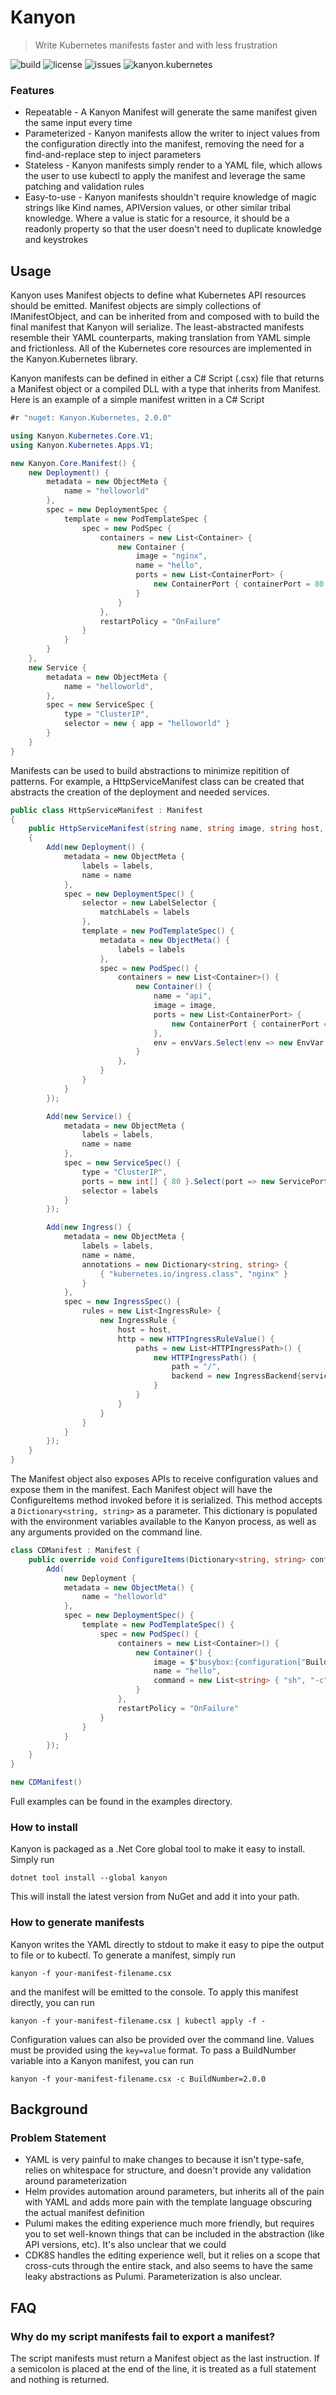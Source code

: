 # Kanyon
> Write Kubernetes manifests faster and with less frustration

![build](https://github.com/kanyon-k8s/kanyon/workflows/.NET%20Core/badge.svg)
![license](https://img.shields.io/github/license/kanyon-k8s/kanyon)
![issues](https://img.shields.io/github/issues/kanyon-k8s/kanyon)
![kanyon.kubernetes](https://badgen.net/nuget/v/kanyon.kubernetes/latest)

### Features
- Repeatable - A Kanyon Manifest will generate the same manifest given the same input every time
- Parameterized - Kanyon manifests allow the writer to inject values from the configuration directly into the manifest, removing the need for a find-and-replace step to inject parameters
- Stateless - Kanyon manifests simply render to a YAML file, which allows the user to use kubectl to apply the manifest and leverage the same patching and validation rules
- Easy-to-use - Kanyon manifests shouldn't require knowledge of magic strings like Kind names, APIVersion values, or other similar tribal knowledge. Where a value is static for a resource, it should be a readonly property so that the user doesn't need to duplicate knowledge and keystrokes

## Usage
Kanyon uses Manifest objects to define what Kubernetes API resources should be emitted. Manifest objects are simply collections of IManifestObject, and can be inherited from and composed with to build the final manifest that Kanyon will serialize. The least-abstracted manifests resemble their YAML counterparts, making translation from YAML simple and frictionless. All of the Kubernetes core resources are implemented in the Kanyon.Kubernetes library.

Kanyon manifests can be defined in either a C# Script (.csx) file that returns a Manifest object or a compiled DLL with a type that inherits from Manifest. Here is an example of a simple manifest written in a C# Script

```csharp
#r "nuget: Kanyon.Kubernetes, 2.0.0"

using Kanyon.Kubernetes.Core.V1;
using Kanyon.Kubernetes.Apps.V1;

new Kanyon.Core.Manifest() {
    new Deployment() {
        metadata = new ObjectMeta {
            name = "helloworld"
        },
        spec = new DeploymentSpec {
            template = new PodTemplateSpec {
                spec = new PodSpec {
                    containers = new List<Container> {
                        new Container {
                            image = "nginx",
                            name = "hello",
                            ports = new List<ContainerPort> {
                                new ContainerPort { containerPort = 80 }
                            }
                        }
                    },
                    restartPolicy = "OnFailure"
                }
            }
        }
    },
    new Service {
        metadata = new ObjectMeta {
            name = "helloworld",
        },
        spec = new ServiceSpec {
            type = "ClusterIP",
            selector = new { app = "helloworld" }
        }
    }
}
```

Manifests can be used to build abstractions to minimize repitition of patterns. For example, a HttpServiceManifest class can be created that abstracts the creation of the deployment and needed services.

```csharp
public class HttpServiceManifest : Manifest
{
    public HttpServiceManifest(string name, string image, string host, Dictionary<string, string> envVars, Dictionary<string, string> labels)
    {
        Add(new Deployment() {
            metadata = new ObjectMeta {
                labels = labels,
                name = name
            },
            spec = new DeploymentSpec() {
                selector = new LabelSelector {
                    matchLabels = labels
                },
                template = new PodTemplateSpec() {
                    metadata = new ObjectMeta() {
                        labels = labels
                    },
                    spec = new PodSpec() {
                        containers = new List<Container>() {
                            new Container() {
                                name = "api",
                                image = image,
                                ports = new List<ContainerPort> {
                                    new ContainerPort { containerPort = 80, name = "http" }
                                },
                                env = envVars.Select(env => new EnvVar { name = env.Key, value = env.Value }).ToList()
                            }
                        },
                    }
                }
            }
        });

        Add(new Service() {
            metadata = new ObjectMeta {
                labels = labels,
                name = name
            },
            spec = new ServiceSpec() {
                type = "ClusterIP",
                ports = new int[] { 80 }.Select(port => new ServicePort { port = 80 }).ToList(),
                selector = labels
            }
        });

        Add(new Ingress() {
            metadata = new ObjectMeta {
                labels = labels,
                name = name,
                annotations = new Dictionary<string, string> {
                    { "kubernetes.io/ingress.class", "nginx" }
                }
            },
            spec = new IngressSpec() {
                rules = new List<IngressRule> {
                    new IngressRule {
                        host = host,
                        http = new HTTPIngressRuleValue() {
                            paths = new List<HTTPIngressPath>() {
                                new HTTPIngressPath() {
                                    path = "/",
                                    backend = new IngressBackend{serviceName = name, servicePort = "http" }
                                }
                            }
                        }
                    }
                }
            }
        });
    }
}
```

The Manifest object also exposes APIs to receive configuration values and expose them in the manifest. Each Manifest object will have the ConfigureItems method invoked before it is serialized. This method accepts a `Dictionary<string, string>` as a parameter. This dictionary is populated with the environment variables available to the Kanyon process, as well as any arguments provided on the command line.

```csharp
class CDManifest : Manifest {
    public override void ConfigureItems(Dictionary<string, string> configuration) {
        Add(
            new Deployment { 
            metadata = new ObjectMeta() { 
                name = "helloworld" 
            },
            spec = new DeploymentSpec() {
                template = new PodTemplateSpec() {
                    spec = new PodSpec() {
                        containers = new List<Container>() {
                            new Container() {
                                image = $"busybox:{configuration["BuildNumber"]}",
                                name = "hello",
                                command = new List<string> { "sh", "-c", "echo \"Hello, Kubernetes!\" && sleep 3600" }
                            }
                        },
                        restartPolicy = "OnFailure"
                    }
                }
            }
        });
    }
}

new CDManifest()
```

Full examples can be found in the examples directory.

### How to install
Kanyon is packaged as a .Net Core global tool to make it easy to install. Simply run 
```
dotnet tool install --global kanyon
```

This will install the latest version from NuGet and add it into your path.

### How to generate manifests
Kanyon writes the YAML directly to stdout to make it easy to pipe the output to file or to kubectl. To generate a manifest, simply run 
```
kanyon -f your-manifest-filename.csx
``` 
and the manifest will be emitted to the console. To apply this manifest directly, you can run 
```
kanyon -f your-manifest-filename.csx | kubectl apply -f -
```

Configuration values can also be provided over the command line. Values must be provided using the `key=value` format. To pass a BuildNumber variable into a Kanyon manifest, you can run 
```
kanyon -f your-manifest-filename.csx -c BuildNumber=2.0.0
```

## Background
### Problem Statement
  
- YAML is very painful to make changes to because it isn't type-safe, relies on whitespace for structure, and doesn't provide any validation around parameterization
- Helm provides automation around parameters, but inherits all of the pain with YAML and adds more pain with the template language obscuring the actual manifest definition
- Pulumi makes the editing experience much more friendly, but requires you to set well-known things that can be included in the abstraction (like API versions, etc). It's also unclear that we could 
- CDK8S handles the editing experience well, but it relies on a scope that cross-cuts through the entire stack, and also seems to have the same leaky abstractions as Pulumi. Parameterization is also unclear.

## FAQ
### Why do my script manifests fail to export a manifest?
The script manifests must return a Manifest object as the last instruction. If a semicolon is placed at the end of the line, it is treated as a full statement and nothing is returned.
 
